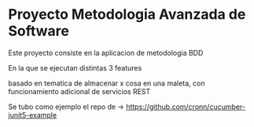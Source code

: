 # Proyecto Metodologia Avanzada de Software

Este proyecto consiste en la aplicacion de metodologia BDD

En la que se ejecutan distintas 3 features 

basado en tematica de almacenar x cosa en una maleta, con funcionamiento adicional de servicios REST


Se tubo como ejemplo el repo de -> https://github.com/cronn/cucumber-junit5-example
